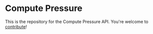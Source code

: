 # Compute Pressure

This is the repository for the Compute Pressure API. You're welcome to
[contribute](CONTRIBUTING.md)!
